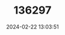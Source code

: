 ---
title: "136297"
category: "Tragulus kanchil"
draft: false
date: 2024-02-22 13:03:51
languages:
  English: ["Lesser Indo-Malayan Chevrotain", "Lesser Malay Chevrotain", "Lesser Mousedeer", "Mouse Deer", "Lesser Oriental Chevrotain"]
  French: ["Chevrotain kanchil", "Petit tragul malais"]
  Indonesian: ["Kanchil"]
  Chinese: ["Xi-lu"]
---